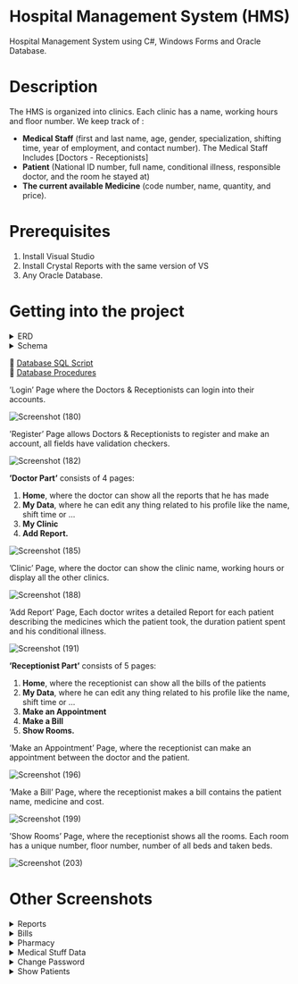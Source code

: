 # Hospital Management System (HMS)
Hospital Management System using C#, Windows Forms and Oracle Database. <br>

# Description
The HMS is organized into clinics. Each clinic has a name, working hours and floor number. We keep track of :
- **Medical Staff** (first and last name, age, gender, specialization, shifting time, year of employment, and contact number). The Medical Staff Includes [Doctors - Receptionists]
- **Patient** (National ID number, full name, conditional illness, responsible doctor, and the room he stayed at)
- **The current available Medicine** (code number, name, quantity, and price).

# Prerequisites
1. Install Visual Studio 
2. Install Crystal Reports with the same version of VS
3. Any Oracle Database.

# Getting into the project

<details>
  <summary>ERD</summary>
<p>
    
![ERD](https://user-images.githubusercontent.com/48657780/121788332-bbd50980-cbcc-11eb-94cf-6c6a0b282b88.png)

</p>
</details>
<details>
  <summary>Schema</summary>
<p>
  
 ![Schema](https://user-images.githubusercontent.com/48657780/121788243-17eb5e00-cbcc-11eb-85d4-7dc1b006daed.png)
  
</p>
</details>


🔸 [Database SQL Script](HospitalMS/Database/HMS_Database.sql) <br>
🔸 [Database Procedures](HospitalMS/Database/Procedures) 


’Login’ Page where the Doctors & Receptionists can login into their accounts. <br>

![Screenshot (180)](https://user-images.githubusercontent.com/48657780/121788826-d90bd700-cbd0-11eb-93b4-a2e3d6ed0778.png)

’Register’ Page allows Doctors & Receptionists to register and make an account, all fields have validation checkers. <br>

![Screenshot (182)](https://user-images.githubusercontent.com/48657780/121789016-8df2c380-cbd2-11eb-97e4-745eb7d551de.png)

**’Doctor Part’** consists of 4 pages: <br>
1. **Home**, where the doctor can show all the reports that he has made
2. **My Data**, where he can edit any thing related to his profile like the name, shift time or ...
3. **My Clinic**
4. **Add Report.**

![Screenshot (185)](https://user-images.githubusercontent.com/48657780/121789197-3ead9280-cbd4-11eb-9b5c-9d93e5781e83.png)

’Clinic’ Page, where the doctor can show the clinic name, working hours or display all the other clinics. 

![Screenshot (188)](https://user-images.githubusercontent.com/48657780/121789424-23438700-cbd6-11eb-9f0f-c4c05ea71976.png)

’Add Report’ Page, Each doctor writes a detailed Report for each patient describing the medicines which the patient took,
the duration patient spent and his conditional illness.

![Screenshot (191)](https://user-images.githubusercontent.com/48657780/121789512-d613e500-cbd6-11eb-9700-968b191e27cb.png)

**’Receptionist Part’** consists of 5 pages: <br>
1. **Home**, where the receptionist can show all the bills of the patients
2. **My Data**, where he can edit any thing related to his profile like the name, shift time or ...
3. **Make an Appointment**
4. **Make a Bill**
5. **Show Rooms.**

’Make an Appointment’ Page, where the receptionist can make an appointment between the doctor and the patient.

![Screenshot (196)](https://user-images.githubusercontent.com/48657780/121789825-9ac6e580-cbd9-11eb-9955-7fd87edca19f.png)

’Make a Bill’ Page, where the receptionist makes a bill contains the patient name, medicine and cost.

![Screenshot (199)](https://user-images.githubusercontent.com/48657780/121789882-1163e300-cbda-11eb-9185-9ba2fb19d788.png)

’Show Rooms’ Page, where the receptionist shows all the rooms. Each room has a unique number, floor number, number of all beds and taken beds.

![Screenshot (203)](https://user-images.githubusercontent.com/48657780/121789922-7ae3f180-cbda-11eb-97f4-ea3b99f8db9d.png)


# Other Screenshots 

<details>
  <summary>Reports</summary>
<p>
    
![ReportForm](https://user-images.githubusercontent.com/48657780/121801417-7994e200-cc37-11eb-8142-a1f1f89b6504.png)
![DisplayReports](https://user-images.githubusercontent.com/48657780/121801431-81548680-cc37-11eb-9e2d-cfe6ce786963.png)
  
</p>
</details>

<details>
  <summary>Bills</summary>
<p>

![DisplayBillsForm](https://user-images.githubusercontent.com/48657780/121801458-a21cdc00-cc37-11eb-87a0-fb389b24a3a2.png)

</p>
</details>

  
<details>
  <summary>Pharmacy</summary>
<p>
    
![PharmacyForm](https://user-images.githubusercontent.com/48657780/121801468-acd77100-cc37-11eb-8fe7-27c1191509f2.png)

</p>
</details>

<details>
  <summary>Medical Stuff Data</summary>
<p>
  
![UserDataForm](https://user-images.githubusercontent.com/48657780/121801480-c24c9b00-cc37-11eb-9cc7-addf10c08da7.png)
  
</p>
</details>
  
  <details>
  <summary>Change Password</summary>
<p>
  
  ![ChangePasswordForm](https://user-images.githubusercontent.com/48657780/121801486-cd9fc680-cc37-11eb-91d2-d390db5f441b.png)
  
</p>
  </details>
  
  <details>
  <summary>Show Patients</summary>
<p>
  
![PatientsForm](https://user-images.githubusercontent.com/48657780/121801490-d5f80180-cc37-11eb-8352-8bfcda4f0e20.png)
  
</p>
  </details>

